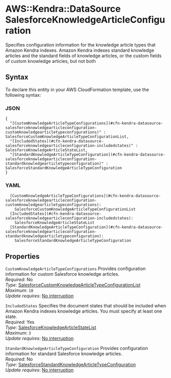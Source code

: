 # AWS::Kendra::DataSource SalesforceKnowledgeArticleConfiguration<a name="aws-properties-kendra-datasource-salesforceknowledgearticleconfiguration"></a>

Specifies configuration information for the knowledge article types that Amazon Kendra indexes\. Amazon Kendra indexes standard knowledge articles and the standard fields of knowledge articles, or the custom fields of custom knowledge articles, but not both 

## Syntax<a name="aws-properties-kendra-datasource-salesforceknowledgearticleconfiguration-syntax"></a>

To declare this entity in your AWS CloudFormation template, use the following syntax:

### JSON<a name="aws-properties-kendra-datasource-salesforceknowledgearticleconfiguration-syntax.json"></a>

```
{
  "[CustomKnowledgeArticleTypeConfigurations](#cfn-kendra-datasource-salesforceknowledgearticleconfiguration-customknowledgearticletypeconfigurations)" : SalesforceCustomKnowledgeArticleTypeConfigurationList,
  "[IncludedStates](#cfn-kendra-datasource-salesforceknowledgearticleconfiguration-includedstates)" : SalesforceKnowledgeArticleStateList,
  "[StandardKnowledgeArticleTypeConfiguration](#cfn-kendra-datasource-salesforceknowledgearticleconfiguration-standardknowledgearticletypeconfiguration)" : SalesforceStandardKnowledgeArticleTypeConfiguration
}
```

### YAML<a name="aws-properties-kendra-datasource-salesforceknowledgearticleconfiguration-syntax.yaml"></a>

```
  [CustomKnowledgeArticleTypeConfigurations](#cfn-kendra-datasource-salesforceknowledgearticleconfiguration-customknowledgearticletypeconfigurations): 
    SalesforceCustomKnowledgeArticleTypeConfigurationList
  [IncludedStates](#cfn-kendra-datasource-salesforceknowledgearticleconfiguration-includedstates): 
    SalesforceKnowledgeArticleStateList
  [StandardKnowledgeArticleTypeConfiguration](#cfn-kendra-datasource-salesforceknowledgearticleconfiguration-standardknowledgearticletypeconfiguration): 
    SalesforceStandardKnowledgeArticleTypeConfiguration
```

## Properties<a name="aws-properties-kendra-datasource-salesforceknowledgearticleconfiguration-properties"></a>

`CustomKnowledgeArticleTypeConfigurations`  <a name="cfn-kendra-datasource-salesforceknowledgearticleconfiguration-customknowledgearticletypeconfigurations"></a>
Provides configuration information for custom Salesforce knowledge articles\.  
*Required*: No  
*Type*: [SalesforceCustomKnowledgeArticleTypeConfigurationList](aws-properties-kendra-datasource-salesforcecustomknowledgearticletypeconfigurationlist.md)  
*Maximum*: `10`  
*Update requires*: [No interruption](https://docs.aws.amazon.com/AWSCloudFormation/latest/UserGuide/using-cfn-updating-stacks-update-behaviors.html#update-no-interrupt)

`IncludedStates`  <a name="cfn-kendra-datasource-salesforceknowledgearticleconfiguration-includedstates"></a>
Specifies the document states that should be included when Amazon Kendra indexes knowledge articles\. You must specify at least one state\.  
*Required*: Yes  
*Type*: [SalesforceKnowledgeArticleStateList](aws-properties-kendra-datasource-salesforceknowledgearticlestatelist.md)  
*Maximum*: `3`  
*Update requires*: [No interruption](https://docs.aws.amazon.com/AWSCloudFormation/latest/UserGuide/using-cfn-updating-stacks-update-behaviors.html#update-no-interrupt)

`StandardKnowledgeArticleTypeConfiguration`  <a name="cfn-kendra-datasource-salesforceknowledgearticleconfiguration-standardknowledgearticletypeconfiguration"></a>
Provides configuration information for standard Salesforce knowledge articles\.  
*Required*: No  
*Type*: [SalesforceStandardKnowledgeArticleTypeConfiguration](aws-properties-kendra-datasource-salesforcestandardknowledgearticletypeconfiguration.md)  
*Update requires*: [No interruption](https://docs.aws.amazon.com/AWSCloudFormation/latest/UserGuide/using-cfn-updating-stacks-update-behaviors.html#update-no-interrupt)